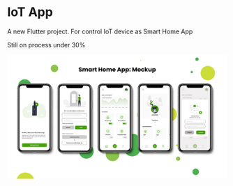 # IoT App

A new Flutter project. For control IoT device as Smart Home App

Still on process under 30%

![Mockups](assets/images/smart_home_mockup.png)
